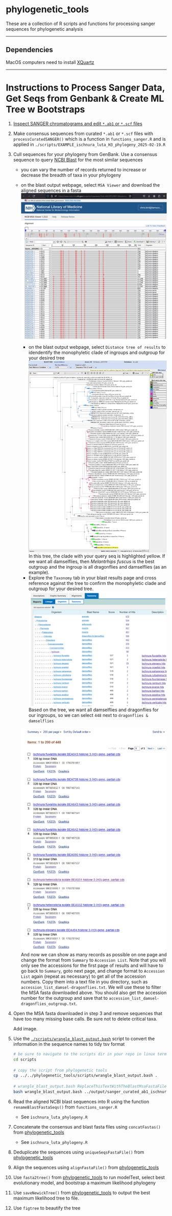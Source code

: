 # phylogenetic_tools

These are a collection of R scripts and functions for processing sanger sequences for phylogenetic analysis

---

## Dependencies

MacOS computers need to install [XQuartz](https://www.xquartz.org/)

---

# Instructions to Process Sanger Data, Get Seqs from Genbank & Create ML Tree w Bootstraps

1. [Inspect SANGER chromatograms and edit `*.ab1` or `*.scf` files](howto_edit_ab1.md)

2. Make consensus sequences from curated `*.ab1` or `*.scf` files with `processCuratedSANGER()` which is a function in `functions_sanger.R` and is applied in `./scripts/EXAMPLE_ischnura_luta_H3_phylogeny_2025-02-19.R`

3. Cull sequences for your phylogeny from GenBank. Use a consensus sequence to query [NCBI Blast](https://blast.ncbi.nlm.nih.gov/Blast.cgi?PROGRAM=blastn&PAGE_TYPE=BlastSearch&LINK_LOC=blasthome) for the most similar sequences
   	* you can vary the number of records returned to increase or decrease the breadth of taxa in your phylogeny
	* on the blast output webpage, select `MSA Viewer` and download the aligned sequences in a fasta
	  ![](markdown_images/blast_msa.png)
        * on the blast output webpage, select `Distance tree of results` to idendentify the monophyletic clade of ingroups and outgroup for your desired tree
          ![](markdown_images/blast_tree.png)
          In this tree, the clade with your query seq is highlighted yellow.  If we want all damselflies, then _Melantrhips fuscus_ is the best outgroup and the ingroup is all dragonflies and damselflies (as an example).
        * Explore the `Taxonomy` tab in your blast results page and cross reference against the tree to confirm the monophyletic clade and outgroup for your desired tree.
          ![](markdown_images/taxonomy_browser.png)
          Based on the tree, we want all damselflies and dragonflies for our ingroups, so we can select `448` next to `dragonflies & damselflies`

	  ![](markdown_images/blast_taxonomy_damsel-dragonflies.png)
	  And now we can show as many records as possible on one page and change the format from `Summary` to `Accession List`.  Note that you will only see the accessions for the first page of results and will have to go back to `Summary`, goto next page, and change format to `Accession List` again (repeat as necessary) to get all of the accession numbers.  Copy them into a text file in you directory, such as `accession_list_damsel-dragonflies.txt`. We will use these to filter the MSA fasta downloaded above. You should also get the accession number for the outgroup and save that to `accession_list_damsel-dragonflies_outgroup.txt`.

5. Open the MSA fasta downloaded in step 3 and remove sequences that have too many missing base calls. Be sure not to delete critical taxa.

   Add image.

6. Use the [`./scripts/wrangle_blast_output.bash`](./scripts/wrangle_blast_output.bash) script to convert the information in the sequence names to tidy tsv format

   ```bash
   # be sure to navigate to the scripts dir in your repo in linux terminal before running
   cd scripts
   
   # copy the script from phylogenetic tools
   cp ../../phylogenetic_tools/scripts/wrangle_blast_output.bash .
   
   # wrangle_blast_output.bash ReplaceThisTextWithTheBlastMsaFastaFilePath > ReplaceThisTextWithTheNewFilePath.tsv
   bash wrangle_blast_output.bash ../output/sanger_curated_ab1_ischnura_luta_H3/blast_rbd_06_E1_all_619.fasta > ../output/sanger_curated_ab1_ischnura_luta_H3/blast_rbd_06_E1_all_619.tsv
   ```
7. Read the aligned NCBI blast sequences into R using the function `renameBlastFastaSeqs()` from `functions_sanger.R`
   	* See `ischnura_luta_phylogeny.R`

8. Concatenate the consensus and blast fasta files using `concatFastas()` from [phylogenetic_tools](https://github.com/Ph-IRES/phylogenetic_tools)
   	* See `ischnura_luta_phylogeny.R`

9. Deduplicate the sequences using `uniqueSeqsFastaFile()` from [phylogenetic_tools](https://github.com/Ph-IRES/phylogenetic_tools)

10. Align the sequences using `alignFastaFile()` from [phylogenetic_tools](https://github.com/Ph-IRES/phylogenetic_tools)

11. Use `fasta2tree()` from [phylogenetic_tools](https://github.com/Ph-IRES/phylogenetic_tools) to run modelTest, select best evolutionary model, and bootstrap a maximum likelihood phylogeny

12. Use `saveNewickTree()` from [phylogenetic_tools](https://github.com/Ph-IRES/phylogenetic_tools) to output the best maximum likelihood tree to file.

13. Use `figtree` to beautify the tree

